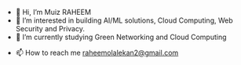 - 👋 Hi, I’m Muiz RAHEEM
- 👀 I’m interested in building AI/ML solutions, Cloud Computing, Web Security and Privacy.
- 🌱 I’m currently studying Green Networking and Cloud Computing
<!-- - 
💞️ I’m looking to collaborate on ... 
-->
- 📫 How to reach me raheemolalekan2@gmail.com

<!---
Meticulous001/Meticulous001 is a ✨ special ✨ repository because its `README.md` (this file) appears on your GitHub profile.
You can click the Preview link to take a look at your changes.
--->
